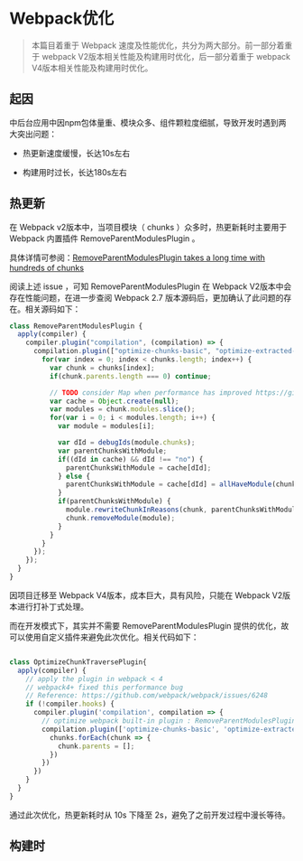 # Webpack优化

> 本篇目着重于 Webpack 速度及性能优化，共分为两大部分。前一部分着重于 webpack V2版本相关性能及构建用时优化，后一部分着重于 webpack V4版本相关性能及构建用时优化。

## 起因

  中后台应用中因npm包体量重、模块众多、组件颗粒度细腻，导致开发时遇到两大突出问题：

  - 热更新速度缓慢，长达10s左右

  - 构建用时过长，长达180s左右

## 热更新

  在 Webpack v2版本中，当项目模块（ chunks ）众多时，热更新耗时主要用于 Webpack 内置插件 RemoveParentModulesPlugin 。

  具体详情可参阅：[RemoveParentModulesPlugin takes a long time with hundreds of chunks](https://github.com/webpack/webpack/issues/6248)

  阅读上述 issue ，可知 RemoveParentModulesPlugin 在 Webpack V2版本中会存在性能问题，在进一步查阅 Webpack 2.7 版本源码后，更加确认了此问题的存在。相关源码如下：

  ```javascript
  class RemoveParentModulesPlugin {
    apply(compiler) {
      compiler.plugin("compilation", (compilation) => {
        compilation.plugin(["optimize-chunks-basic", "optimize-extracted-chunks-basic"], (chunks) => {
          for(var index = 0; index < chunks.length; index++) {
            var chunk = chunks[index];
            if(chunk.parents.length === 0) continue;

            // TODO consider Map when performance has improved https://gist.github.com/sokra/b36098368da7b8f6792fd7c85fca6311
            var cache = Object.create(null);
            var modules = chunk.modules.slice();
            for(var i = 0; i < modules.length; i++) {
              var module = modules[i];

              var dId = debugIds(module.chunks);
              var parentChunksWithModule;
              if((dId in cache) && dId !== "no") {
                parentChunksWithModule = cache[dId];
              } else {
                parentChunksWithModule = cache[dId] = allHaveModule(chunk.parents, module);
              }
              if(parentChunksWithModule) {
                module.rewriteChunkInReasons(chunk, parentChunksWithModule);
                chunk.removeModule(module);
              }
            }
          }
        });
      });
    }
  }
  
  ```
  因项目迁移至 Webpack V4版本，成本巨大，具有风险，只能在 Webpack V2版本进行打补丁式处理。

  而在开发模式下，其实并不需要 RemoveParentModulesPlugin 提供的优化，故可以使用自定义插件来避免此次优化。相关代码如下：


  ```javascript
  
  class OptimizeChunkTraversePlugin{
    apply(compiler) {
      // apply the plugin in webpack < 4 
      // webpack4+ fixed this performance bug
      // Reference: https://github.com/webpack/webpack/issues/6248
      if (!compiler.hooks) {
        compiler.plugin('compilation', compilation => {
          // optimize webpack built-in plugin : RemoveParentModulesPlugin
          compilation.plugin(['optimize-chunks-basic', 'optimize-extracted-chunks-basic'], chunks => {
            chunks.forEach(chunk => {
              chunk.parents = [];
            })
          })
        })
      }
    }
  }
  
  ```
  
  通过此次优化，热更新耗时从 10s 下降至 2s，避免了之前开发过程中漫长等待。

## 构建时






